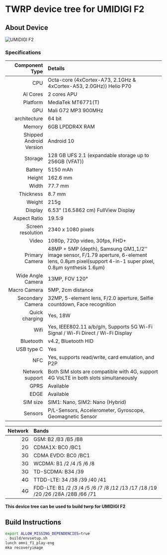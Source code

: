 # TWRP device tree for UMIDIGI F2

## About Device

![UMIDIGI F2](https://www.umidigi.com/new/Images/f2/blue-f2.png)

### Specifications

Component Type | Details
-------:|:-------------------------
CPU     | Octa-core (4xCortex-A73, 2.1GHz & 4xCortex-A53, 2.0GHz)) Helio P70
AI Cores | 2 cores APU
Platform | MediaTek MT6771(T)
GPU     | Mali G72 MP3 900MHz
architecture | 64 bit
Memory  | 6GB LPDDR4X RAM
Shipped Android Version | 	Android 10
Storage | 128 GB UFS 2.1 (expandable storage up to 256GB (VFAT))
Battery | 5150 mAh
Height | 162.6 mm
Width | 77.7 mm
Thickness | 8.7 mm
Weight | 215g
Display | 6.53" (16.5862 cm) FullView Display
Aspect Ratio | 19.5:9
Screen resolution | 2340 x 1080 pixels
Video | 1080p, 720p video, 30fps, FHD+
Primary Camera | 48MP + 5MP (depth), Samsung GM1,1/2'' image sensor, F/1.79 aperture, 6-element lens, 0.8μm pixel(support 4-in-1 super pixel, 0.8μm synthesis 1.6μm)
Wide Angle Camera | 13MP, FOV 120°
Macro Camera | 5MP, 2cm distance
Secondary Camera | 32MP, 5-element lens, F/2.0 aperture, Selfie countdown, Face recognition
Quick charging | Yes, 18W
Wifi | Yes, IEEE802.11 a/b/g/n, Supports 5G Wi-Fi Signal / Wi-Fi Direct / Wi-Fi Display
Bluetooth | v4.2, Bluetooth HID
USB type C | Yes
NFC | Yes, supports read/write, card emulation, and P2P
Network support | Both SIM slots are compatible with 4G, support 4G VoLTE in both slots simultaneously
GPRS | Available
EDGE | Available
SIM size | SIM1: Nano, SIM2: Nano (Hybrid)
Sensors | P/L-Sensors, Accelerometer, Gyroscope, Geomagnetic Sensor

Network | Bands
-------:|:-------------------------
2G | GSM: B2 /B3 /B5 /B8
2G | CDMA1X: BC0 /BC1
3G | CDMA EVDO: BC0 /BC1
3G | WCDMA: B1 /2 /4 /5 /6 /8
3G | TD-SCDMA: B34 /39
4G | TTDD-LTE: 34 /38 /39 /40 /41
4G | FDD-LTE: B1 /2 /3 /4 /5 /6 /7 /8 /12 /13 /17 /18 /19 /20 /26 /28A /28B /66 /71

**This device tree can be used to build twrp for UMIDIGI F2**


## Build Instructions
```sh
export ALLOW_MISSING_DEPENDENCIES=true
. build/envsetup.sh
lunch omni_f1_play-eng
mka recoveryimage
```
